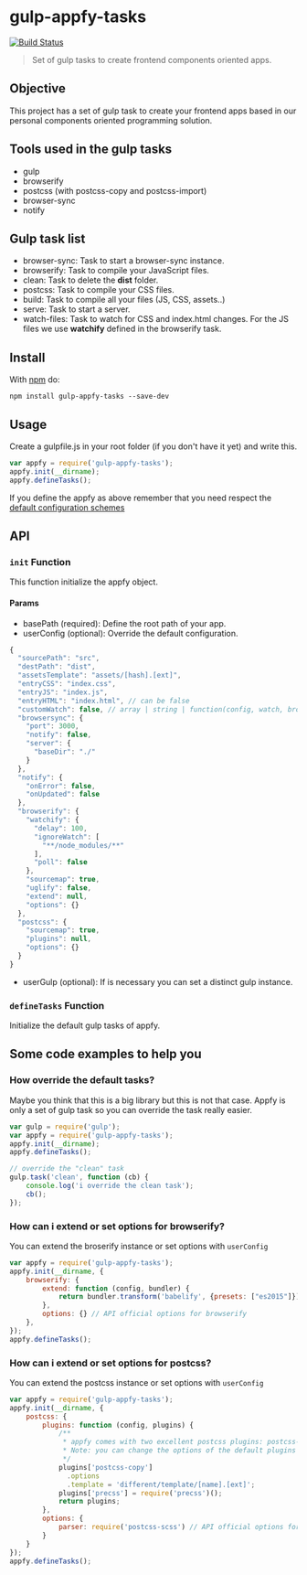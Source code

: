 # gulp-appfy-tasks
[![Build Status](https://travis-ci.org/geut/gulp-appfy-tasks.svg?branch=master)](https://travis-ci.org/geut/gulp-appfy-tasks)
> Set of gulp tasks to create frontend components oriented apps.

## Objective
This project has a set of gulp task to create your frontend apps based in our personal components oriented programming solution.

## Tools used in the gulp tasks
- gulp
- browserify
- postcss (with postcss-copy and postcss-import)
- browser-sync
- notify

## Gulp task list
- browser-sync: Task to start a browser-sync instance.
- browserify: Task to compile your JavaScript files.
- clean: Task to delete the **dist** folder.
- postcss: Task to compile your CSS files.
- build: Task to compile all your files (JS, CSS, assets..)
- serve: Task to start a server.
- watch-files: Task to watch for CSS and index.html changes. For the JS files we use **watchify** defined in the browserify task.

## <a name="install"></a> Install

With [npm](https://npmjs.com/package/gulp-appfy-tasks) do:

```
npm install gulp-appfy-tasks --save-dev
```

## <a name="usage"></a> Usage

Create a gulpfile.js in your root folder (if you don't have it yet) and write this.

```javascript
var appfy = require('gulp-appfy-tasks');
appfy.init(__dirname);
appfy.defineTasks();
```

If you define the appfy as above remember that you need respect the [default configuration schemes](#userConfig)

## <a name="api"></a> API

### ```init``` Function
This function initialize the appfy object.

#### Params
- basePath (required): Define the root path of your app.
- <a name="userConfig"></a> userConfig (optional): Override the default configuration.
```javascript
{
  "sourcePath": "src",
  "destPath": "dist",
  "assetsTemplate": "assets/[hash].[ext]",
  "entryCSS": "index.css",
  "entryJS": "index.js",
  "entryHTML": "index.html", // can be false
  "customWatch": false, // array | string | function(config, watch, browserSync)
  "browsersync": {
    "port": 3000,
    "notify": false,
    "server": {
      "baseDir": "./"
    }
  },
  "notify": {
    "onError": false,
    "onUpdated": false
  },
  "browserify": {
    "watchify": {
      "delay": 100,
      "ignoreWatch": [
        "**/node_modules/**"
      ],
      "poll": false
    },
    "sourcemap": true,
    "uglify": false,
    "extend": null,
    "options": {}
  },
  "postcss": {
    "sourcemap": true,
    "plugins": null,
    "options": {}
  }
}
```
- userGulp (optional): If is necessary you can set a distinct gulp instance.

### ```defineTasks``` Function
Initialize the default gulp tasks of appfy.

## Some code examples to help you

### How override the default tasks?
Maybe you think that this is a big library but this is not that case. Appfy is only a set of gulp task so you can override the task really easier.

```javascript
var gulp = require('gulp');
var appfy = require('gulp-appfy-tasks');
appfy.init(__dirname);
appfy.defineTasks();

// override the "clean" task
gulp.task('clean', function (cb) {
    console.log('i override the clean task');
    cb();
});
```

### How can i extend or set options for browserify?
You can extend the broserify instance or set options with ```userConfig```

```javascript
var appfy = require('gulp-appfy-tasks');
appfy.init(__dirname, {
    browserify: {
        extend: function (config, bundler) {
            return bundler.transform('babelify', {presets: ["es2015"]});
        },
        options: {} // API official options for browserify
    },
});
appfy.defineTasks();
```

### How can i extend or set options for postcss?
You can extend the postcss instance or set options with ```userConfig```

```javascript
var appfy = require('gulp-appfy-tasks');
appfy.init(__dirname, {
    postcss: {
        plugins: function (config, plugins) {
            /**
             * appfy comes with two excellent postcss plugins: postcss-copy and postcss-import.
             * Note: you can change the options of the default plugins or maybe delete it.
             */
            plugins['postcss-copy']
              .options
              .template = 'different/template/[name].[ext]';
            plugins['precss'] = require('precss')();
            return plugins;
        },
        options: {
            parser: require('postcss-scss') // API official options for postcss
        }
    }
});
appfy.defineTasks();
```
